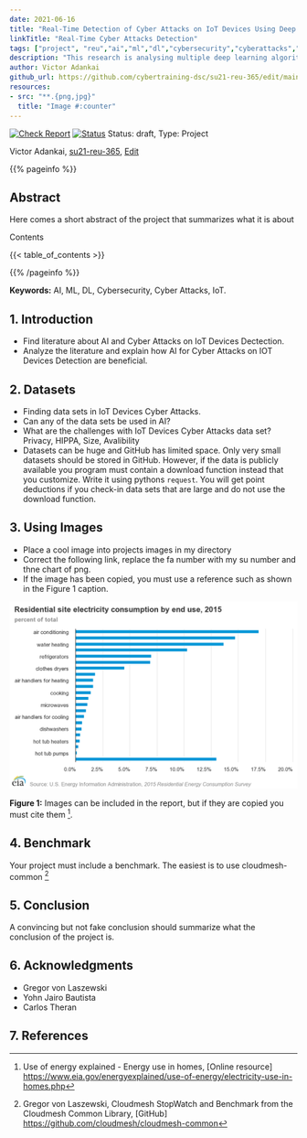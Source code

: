 ```yaml
---
date: 2021-06-16
title: "Real-Time Detection of Cyber Attacks on IoT Devices Using Deep Learning"
linkTitle: "Real-Time Cyber Attacks Detection"
tags: ["project", "reu","ai","ml","dl","cybersecurity","cyberattacks","IoT"]
description: "This research is analysing multiple deep learning algorithms to detect cyber attacks on IoT Devices real-time"
author: Victor Adankai
github_url: https://github.com/cybertraining-dsc/su21-reu-365/edit/main/project/index.md
resources:
- src: "**.{png,jpg}"
  title: "Image #:counter"
---
```


[![Check Report](https://github.com/cybertraining-dsc/su21-reu-365/workflows/Check%20Report/badge.svg)](https://github.com/cybertraining-dsc/su21-reu-365/actions)
[![Status](https://github.com/cybertraining-dsc/su21-reu-365/workflows/Status/badge.svg)](https://github.com/cybertraining-dsc/su21-reu-365/actions)
Status: draft, Type: Project


Victor Adankai, [su21-reu-365](https://github.com/cybertraining-dsc/su21-reu-365), [Edit](https://github.com/cybertraining-dsc/su21-reu-374/blob/main/project/index.md)

{{% pageinfo %}}

## Abstract

Here comes a short abstract of the project that summarizes what it is about

Contents

{{< table_of_contents >}}

{{% /pageinfo %}}

**Keywords:** AI, ML, DL, Cybersecurity, Cyber Attacks, IoT. 


## 1. Introduction

- Find literature about AI and Cyber Attacks on IoT Devices Dectection.
- Analyze the literature and explain how AI for Cyber Attacks on IOT Devices Detection are beneficial.


## 2. Datasets

- Finding data sets in IoT Devices Cyber Attacks.
- Can any of the data sets be used in AI?
- What are the challenges with IoT Devices Cyber Attacks data set? Privacy, HIPPA, Size, Avalibility
- Datasets can be huge and GitHub has limited space. Only very small datasets should be stored in GitHub.
      However, if the data is publicly available you program must contain a download function instead that you customize.
      Write it using pythons `request`. You will get point deductions if you check-in data sets that are large and do not use
      the download function.


## 3. Using Images


- Place a cool image into projects images in my directory
- Correct the following link, replace the fa number with my su number and thne chart of png.
- If  the image has been copied, you must use a reference such as shown in the Figure 1 caption.
 
![Figure 1](https://github.com/cybertraining-dsc/fa20-523-314/raw/main/project/images/chart.png)

**Figure 1:** Images can be included in the report, but if they are copied you must cite them [^1].


## 4. Benchmark


Your project must include a benchmark. The easiest is to use cloudmesh-common [^2]


## 5. Conclusion


A convincing but not fake conclusion should summarize what the conclusion of the project is.


## 6. Acknowledgments


- Gregor von Laszewski
- Yohn Jairo Bautista
- Carlos Theran


## 7. References


[^1]: Use of energy explained - Energy use in homes, [Online resource] 
      <https://www.eia.gov/energyexplained/use-of-energy/electricity-use-in-homes.php>


[^2]: Gregor von Laszewski, Cloudmesh StopWatch and Benchmark from the Cloudmesh Common Library, [GitHub] 
      <https://github.com/cloudmesh/cloudmesh-common>

